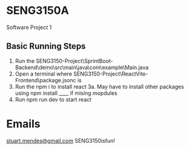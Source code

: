 # SENG3150A
Software Project 1

## Basic Running Steps
1. Run the SENG3150-Project\SprintBoot- Backend\demo\src\main\java\com\example\Main.java
2. Open a terminal where SENG3150-Project\ReactVite- Frontend\package.jsonc is
3. Run the npm i to install react
    3a. May have to install other packages using npm install ____ if mising mopdules
4. Run npm run dev to start react

# Emails
stuart.mendes@gmail.com
SENG3150isfun!
